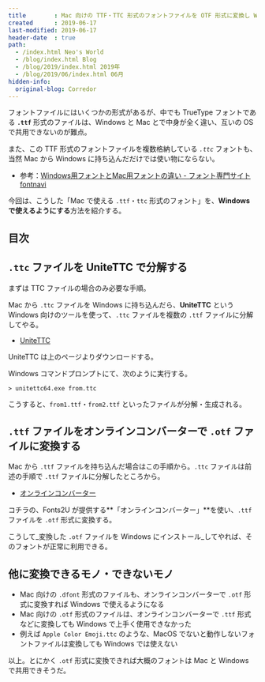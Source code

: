 ```yaml
---
title        : Mac 向けの TTF・TTC 形式のフォントファイルを OTF 形式に変換し Windows でも使えるようにする
created      : 2019-06-17
last-modified: 2019-06-17
header-date  : true
path:
  - /index.html Neo's World
  - /blog/index.html Blog
  - /blog/2019/index.html 2019年
  - /blog/2019/06/index.html 06月
hidden-info:
  original-blog: Corredor
---
```


フォントファイルにはいくつかの形式があるが、中でも TrueType フォントである **`.ttf`** 形式のファイルは、Windows と Mac とで中身が全く違い、互いの OS で共用できないのが難点。

また、この TTF 形式のフォントファイルを複数格納している _`.ttc`_ フォントも、当然 Mac から Windows に持ち込んだだけでは使い物にならない。

- 参考：[Windows用フォントとMac用フォントの違い - フォント専門サイト fontnavi](https://fontnavi.jp/zakkuri/105-font_for_mac_win.aspx)

今回は、こうした「Mac で使える `.ttf`・`ttc` 形式のフォント」を、**Windows で使えるようにする**方法を紹介する。

## 目次

## `.ttc` ファイルを UniteTTC で分解する

まずは TTC ファイルの場合のみ必要な手順。

Mac から `.ttc` ファイルを Windows に持ち込んだら、**UniteTTC** という Windows 向けのツールを使って、`.ttc` ファイルを複数の `.ttf` ファイルに分解してやる。

- [UniteTTC](http://yozvox.web.fc2.com/556E697465545443.html)

UniteTTC は上のページよりダウンロードする。

Windows コマンドプロンプトにて、次のように実行する。

```batch
> unitettc64.exe from.ttc
```

こうすると、`from1.ttf`・`from2.ttf` といったファイルが分解・生成される。

## `.ttf` ファイルをオンラインコンバーターで `.otf` ファイルに変換する

Mac から `.ttf` ファイルを持ち込んだ場合はこの手順から。`.ttc` ファイルは前述の手順で `.ttf` ファイルに分解したところから。

- [オンラインコンバーター](https://ja.fonts2u.com/font-converter.html)

コチラの、Fonts2U が提供する**「オンラインコンバーター」**を使い、`.ttf` ファイルを `.otf` 形式に変換する。

こうして_変換した `.otf` ファイルを Windows にインストール_してやれば、そのフォントが正常に利用できる。

## 他に変換できるモノ・できないモノ

- Mac 向けの `.dfont` 形式のファイルも、オンラインコンバーターで `.otf` 形式に変換すれば Windows で使えるようになる
- Mac 向けの `.otf` 形式のファイルは、オンラインコンバーターで `.ttf` 形式などに変換しても Windows で上手く使用できなかった
- 例えば `Apple Color Emoji.ttc` のような、MacOS でないと動作しないフォントファイルは変換しても Windows では使えない

以上。とにかく `.otf` 形式に変換できれば大概のフォントは Mac と Windows で共用できそうだ。
